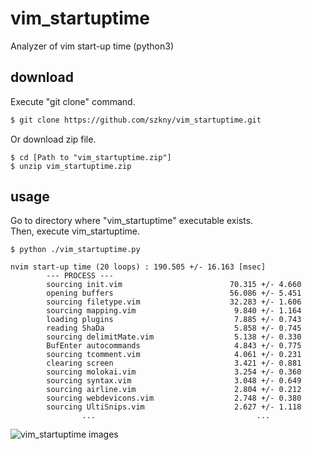 # vim_startuptime
Analyzer of vim start-up time (python3)  

## download
Execute "git clone" command.  
```bash
$ git clone https://github.com/szkny/vim_startuptime.git
```
Or download zip file.  
```bash:bash
$ cd [Path to "vim_startuptime.zip"]
$ unzip vim_startuptime.zip
```

## usage
Go to directory where "vim_startuptime" executable exists.  
Then, execute vim_startuptime.
```bash:bash
$ python ./vim_startuptime.py

nvim start-up time (20 loops) : 190.505 +/- 16.163 [msec]
        --- PROCESS ---
        sourcing init.vim                        70.315 +/- 4.660
        opening buffers                          56.086 +/- 5.451
        sourcing filetype.vim                    32.283 +/- 1.606
        sourcing mapping.vim                      9.840 +/- 1.164
        loading plugins                           7.885 +/- 0.743
        reading ShaDa                             5.858 +/- 0.745
        sourcing delimitMate.vim                  5.138 +/- 0.330
        BufEnter autocommands                     4.843 +/- 0.775
        sourcing tcomment.vim                     4.061 +/- 0.231
        clearing screen                           3.421 +/- 0.881
        sourcing molokai.vim                      3.254 +/- 0.360
        sourcing syntax.vim                       3.048 +/- 0.649
        sourcing airline.vim                      2.804 +/- 0.212
        sourcing webdevicons.vim                  2.748 +/- 0.380
        sourcing UltiSnips.vim                    2.627 +/- 1.118
                ...                                    ...
```
![vim_startuptime images](https://github.com/szkny/vim_startuptime/wiki/images/vim_startuptime.png)
